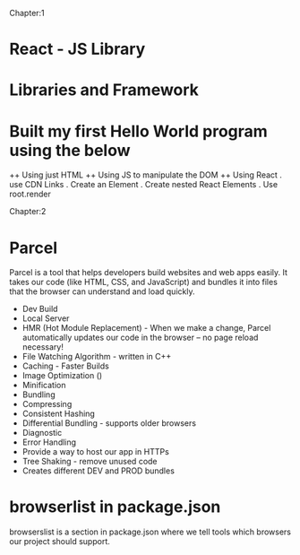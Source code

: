 Chapter:1
# React - JS Library
# Libraries and Framework
# Built my first Hello World program using the below
++ Using just HTML
++ Using JS to manipulate the DOM
++ Using React
    . use CDN Links
    . Create an Element
    . Create nested React Elements
    . Use root.render



Chapter:2 



# Parcel 
Parcel is a tool that helps developers build websites and web apps easily. It takes our code (like HTML, CSS, and JavaScript) and bundles it into files that the browser can understand and load quickly.
- Dev Build
- Local Server
- HMR (Hot Module Replacement) - When we make a change, Parcel automatically updates our code in the browser – no page reload necessary!
- File Watching Algorithm - written in C++
- Caching - Faster Builds
- Image Optimization ()
- Minification
- Bundling 
- Compressing
- Consistent Hashing
- Differential Bundling - supports older browsers
- Diagnostic 
- Error Handling
- Provide a way to host our app in HTTPs
- Tree Shaking - remove unused code
- Creates different DEV and PROD bundles

# browserlist in package.json 
browserslist is a section in package.json where we tell tools which browsers our project should support.

